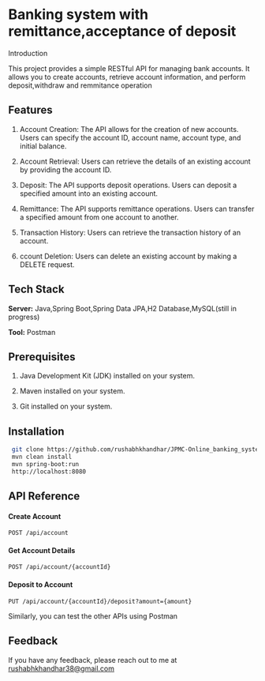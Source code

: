 
#  Banking system with remittance,acceptance of deposit 

Introduction

This project provides a simple RESTful API for managing bank accounts. It allows you to create accounts, retrieve account information, and perform deposit,withdraw and remmitance operation




## Features
1) Account Creation: The API allows for the creation of new accounts. Users can specify the account ID, account name, account type, and initial balance.

2) Account Retrieval: Users can retrieve the details of an existing account by providing the account ID.

3) Deposit: The API supports deposit operations. Users can deposit a specified amount into an existing account.

4) Remittance: The API supports remittance operations. Users can transfer a specified amount from one account to another.

5) Transaction History: Users can retrieve the transaction history of an account.

6) ccount Deletion: Users can delete an existing account by making a DELETE request.



## Tech Stack

**Server:** Java,Spring Boot,Spring Data JPA,H2 Database,MySQL(still in progress)

**Tool:** Postman

## Prerequisites
1) Java Development Kit (JDK) installed on your system.

2) Maven installed on your system.

3) Git installed on your system.





## Installation

```bash
 git clone https://github.com/rushabhkhandhar/JPMC-Online_banking_system
 mvn clean install
 mvn spring-boot:run
 http://localhost:8080
```


## API Reference

#### Create Account

```http
POST /api/account
```

#### Get Account Details

```http
POST /api/account/{accountId}
```

#### Deposit to Account

```http
PUT /api/account/{accountId}/deposit?amount={amount}

```
Similarly, you can test the other APIs using Postman


## Feedback

If you have any feedback, please reach out to me at rushabhkhandhar38@gmail.com

